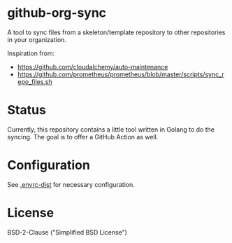 # github-org-sync

A tool to sync files from a skeleton/template repository to other repositories in your organization.

Inspiration from:
 - https://github.com/cloudalchemy/auto-maintenance
 - https://github.com/prometheus/prometheus/blob/master/scripts/sync_repo_files.sh

# Status

Currently, this repository contains a little tool written in Golang to do the syncing. The goal is to offer a GitHub Action as well.

# Configuration

See [.envrc-dist](.envrc-dist) for necessary configuration.

# License

BSD-2-Clause ("Simplified BSD License")

